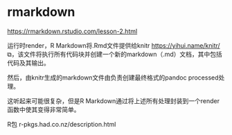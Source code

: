 # rmarkdown






https://rmarkdown.rstudio.com/lesson-2.html

运行时render，R Markdown将.Rmd文件提供给knitr https://yihui.name/knitr/ ⧉，该文件将执行所有代码块并创建一个新的markdown（.md）文档，其中包括代码及其输出。

然后，由knitr生成的markdown文件由负责创建最终格式的pandoc processed处理。

这听起来可能很复杂，但是R Markdown通过将上述所有处理封装到一个render函数中使其变得非常简单。



R包
r-pkgs.had.co.nz/description.html




